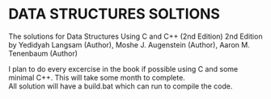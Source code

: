 # DATA STRUCTURES SOLTIONS 


The solutions for Data Structures Using C and C++ (2nd Edition) 2nd Edition by Yedidyah Langsam (Author), Moshe J. Augenstein (Author), Aaron M. Tenenbaum (Author)

I plan to do every excercise in the book if possible using C and some minimal C++. This will take some month to complete.  
All solution will have a build.bat which can run to compile the code.
